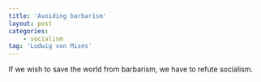 ```yaml
---
title: 'Avoiding barbarism'
layout: post
categories:
    - socialism
tag: 'Ludwig von Mises'
---
```


If we wish to save the world from barbarism, we have to refute socialism.